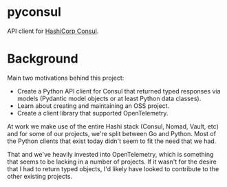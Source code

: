# pyconsul

API client for [HashiCorp Consul](https://www.consul.io).

# Background

Main two motivations behind this project:

- Create a Python API client for Consul that returned typed responses via
  models (Pydantic model objects or at least Python data classes).
- Learn about creating and maintaining an OSS project.
- Create a client library that supported OpenTelemetry.

At work we make use of the entire Hashi stack (Consul, Nomad, Vault, etc) and
for some of our projects, we're split between Go and Python. Most of the Python
clients that exist today didn't seem to fit the need that we had.

That and we've heavily invested into OpenTelemetry, which is something that seems
to be lacking in a number of projects. If it wasn't for the desire that I had
to return typed objects, I'd likely have looked to contribute to the other
existing projects.
